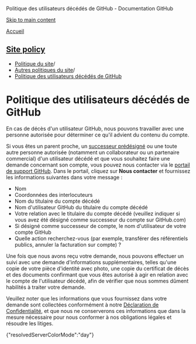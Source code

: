 Politique des utilisateurs décédés de GitHub - Documentation GitHub

[Skip to main content](#main-content)

[Accueil](/fr)

[Site policy](/fr/site-policy)
----------

* [Politique du site](/fr/site-policy)/
* [Autres politiques du site](/fr/site-policy/other-site-policies)/
* [Politique des utilisateurs décédés de GitHub](/fr/site-policy/other-site-policies/github-deceased-user-policy)

Politique des utilisateurs décédés de GitHub
==========

En cas de décès d'un utilisateur GitHub, nous pouvons travailler avec une personne autorisée pour déterminer ce qu'il advient du contenu du compte.

Si vous êtes un parent proche, un [successeur prédésigné](/fr/account-and-profile/setting-up-and-managing-your-personal-account-on-github/managing-access-to-your-personal-repositories/maintaining-ownership-continuity-of-your-personal-accounts-repositories) ou une toute autre personne autorisée (notamment un collaborateur ou un partenaire commercial) d'un utilisateur décédé et que vous souhaitez faire une demande concernant son compte, vous pouvez nous contacter via le [portail de support GitHub](https://support.github.com/). Dans le portail, cliquez sur **Nous contacter** et fournissez les informations suivantes dans votre message :

* Nom
* Coordonnées des interlocuteurs
* Nom du titulaire du compte décédé
* Nom d'utilisateur GitHub du titulaire du compte décédé
* Votre relation avec le titulaire du compte décédé (veuillez indiquer si vous avez été désigné comme successeur du compte sur GitHub.com)
* Si désigné comme successeur de compte, le nom d'utilisateur de votre compte GitHub
* Quelle action recherchez-vous (par exemple, transférer des référentiels publics, annuler la facturation sur compte) ?

Une fois que nous avons reçu votre demande, nous pouvons effectuer un suivi avec une demande d'informations supplémentaires, telles qu'une copie de votre pièce d'identité avec photo, une copie du certificat de décès et des documents confirmant que vous êtes autorisé à agir en relation avec le compte de l'utilisateur décédé, afin de vérifier que nous sommes dûment habilités à traiter votre demande.

Veuillez noter que les informations que vous fournissez dans votre demande sont collectées conformément à notre [Déclaration de Confidentialité](/fr/site-policy/privacy-policies/github-privacy-statement), et que nous ne conserverons ces informations que dans la mesure nécessaire pour nous conformer à nos obligations légales et résoudre les litiges.

{"resolvedServerColorMode":"day"}
